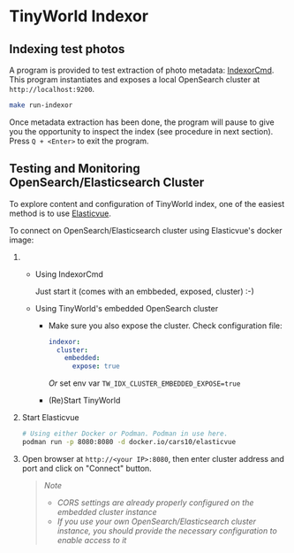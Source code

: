 # TinyWorld Indexor

## Indexing test photos

A program is provided to test extraction of photo metadata: [IndexorCmd](src/main/java/asaintsever/tinyworld/indexor/IndexorCmd.java). This program instantiates and exposes a local OpenSearch cluster at `http://localhost:9200`.

```sh
make run-indexor
```

Once metadata extraction has been done, the program will pause to give you the opportunity to inspect the index (see procedure in next section). Press `Q + <Enter>` to exit the program.

## Testing and Monitoring OpenSearch/Elasticsearch Cluster

To explore content and configuration of TinyWorld index, one of the easiest method is to use [Elasticvue](https://elasticvue.com/).

To connect on OpenSearch/Elasticsearch cluster using Elasticvue's docker image:

1) 
    - Using IndexorCmd

        Just start it (comes with an embbeded, exposed, cluster) :-)

    - Using TinyWorld's embedded OpenSearch cluster
  
        - Make sure you also expose the cluster. Check configuration file:

            ```yaml
            indexor:
              cluster:
                embedded:
                  expose: true
            ```

            *Or* set env var `TW_IDX_CLUSTER_EMBEDDED_EXPOSE=true`

        - (Re)Start TinyWorld

2) Start Elasticvue

    ```sh
    # Using either Docker or Podman. Podman in use here.
    podman run -p 8080:8080 -d docker.io/cars10/elasticvue
    ```

3) Open browser at `http://<your IP>:8080`, then enter cluster address and port and click on "Connect" button.

    > *Note*
    >
    > - *CORS settings are already properly configured on the embedded cluster instance*
    > - *If you use your own OpenSearch/Elasticsearch cluster instance, you should provide the necessary configuration to enable access to it*

